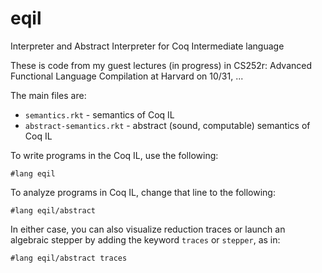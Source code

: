 eqil
====

Interpreter and Abstract Interpreter for Coq Intermediate language

These is code from my guest lectures (in progress) in CS252r: Advanced
Functional Language Compilation at Harvard on 10/31, ...

The main files are:

* `semantics.rkt` - semantics of Coq IL
* `abstract-semantics.rkt` - abstract (sound, computable) semantics of Coq IL

To write programs in the Coq IL, use the following:

```
#lang eqil
```

To analyze programs in Coq IL, change that line to the following:

```
#lang eqil/abstract
```

In either case, you can also visualize reduction traces or launch an
algebraic stepper by adding the keyword `traces` or `stepper`, as in:

```
#lang eqil/abstract traces
```

